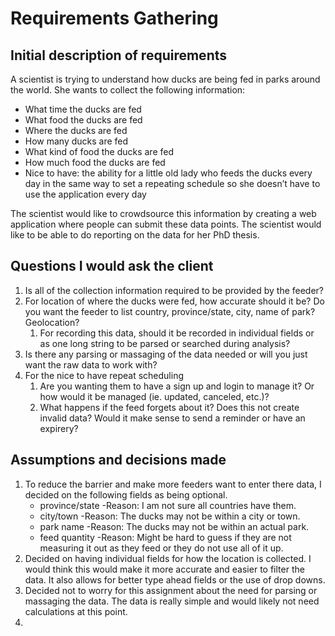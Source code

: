# Requirements Gathering
## Initial description of requirements
A scientist is trying to understand how ducks are being fed in parks around the world. She wants
to collect the following information:
- What time the ducks are fed
- What food the ducks are fed
- Where the ducks are fed
- How many ducks are fed
- What kind of food the ducks are fed
- How much food the ducks are fed
- Nice to have: the ability for a little old lady who feeds the ducks every day in the same way to set a repeating schedule so she doesn’t have to use the application every day

The scientist would like to crowdsource this information by creating a web application where
people can submit these data points. The scientist would like to be able to do reporting on the
data for her PhD thesis.

## Questions I would ask the client
1. Is all of the collection information required to be provided by the feeder?
1. For location of where the ducks were fed, how accurate should it be? Do you want the feeder to list country, province/state, city, name of park? Geolocation?
   1. For recording this data, should it be recorded in individual fields or as one long string to be parsed or searched during analysis?
1. Is there any parsing or massaging of the data needed or will you just want the raw data to work with?
1. For the nice to have repeat scheduling
   1. Are you wanting them to have a sign up and login to manage it? Or how would it be managed (ie. updated, canceled, etc.)?
   1. What happens if the feed forgets about it? Does this not create invalid data? Would it make sense to send a reminder or have an expirery? 

## Assumptions and decisions made
1. To reduce the barrier and make more feeders want to enter there data, I decided on the following fields as being optional.
   - province/state -Reason: I am not sure all countries have them.
   - city/town -Reason: The ducks may not be within a city or town.
   - park name -Reason: The ducks may not be within an actual park.
   - feed quantity -Reason: Might be hard to guess if they are not measuring it out as they feed or they do not use all of it up.
1. Decided on having individual fields for how the location is collected. I would think this would make it more accurate and easier to filter the data. It also allows for better type ahead fields or the use of drop downs.
1. Decided not to worry for this assignment about the need for parsing or massaging the data. The data is really simple and would likely not need calculations at this point.
1. 